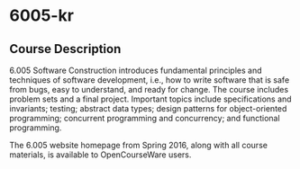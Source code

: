 # 6005-kr

## Course Description

6.005 Software Construction introduces fundamental principles and techniques of software development, i.e., how to write software that is safe from bugs, easy to understand, and ready for change. The course includes problem sets and a final project. Important topics include specifications and invariants; testing; abstract data types; design patterns for object-oriented programming; concurrent programming and concurrency; and functional programming.

The 6.005 website homepage from Spring 2016, along with all course materials, is available to OpenCourseWare users.
